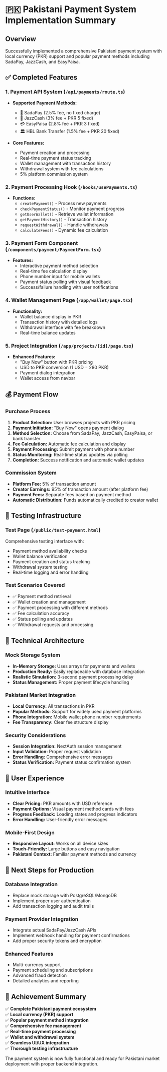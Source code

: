 # 🇵🇰 Pakistani Payment System Implementation Summary

## Overview
Successfully implemented a comprehensive Pakistani payment system with local currency (PKR) support and popular payment methods including SadaPay, JazzCash, and EasyPaisa.

## ✅ Completed Features

### 1. **Payment API System** (`/api/payments/route.ts`)
- **Supported Payment Methods:**
  - 🏦 SadaPay (2.5% fee, no fixed charge)
  - 📱 JazzCash (3% fee + PKR 5 fixed)
  - 💳 EasyPaisa (2.8% fee + PKR 3 fixed)
  - 🏛️ HBL Bank Transfer (1.5% fee + PKR 20 fixed)

- **Core Features:**
  - Payment creation and processing
  - Real-time payment status tracking
  - Wallet management with transaction history
  - Withdrawal system with fee calculations
  - 5% platform commission system

### 2. **Payment Processing Hook** (`/hooks/usePayments.ts`)
- **Functions:**
  - `createPayment()` - Process new payments
  - `checkPaymentStatus()` - Monitor payment progress
  - `getUserWallet()` - Retrieve wallet information
  - `getPaymentHistory()` - Transaction history
  - `requestWithdrawal()` - Handle withdrawals
  - `calculateFees()` - Dynamic fee calculation

### 3. **Payment Form Component** (`/components/payment/PaymentForm.tsx`)
- **Features:**
  - Interactive payment method selection
  - Real-time fee calculation display
  - Phone number input for mobile wallets
  - Payment status polling with visual feedback
  - Success/failure handling with user notifications

### 4. **Wallet Management Page** (`/app/wallet/page.tsx`)
- **Functionality:**
  - Wallet balance display in PKR
  - Transaction history with detailed logs
  - Withdrawal interface with fee breakdown
  - Real-time balance updates

### 5. **Project Integration** (`/app/projects/[id]/page.tsx`)
- **Enhanced Features:**
  - "Buy Now" button with PKR pricing
  - USD to PKR conversion (1 USD = 280 PKR)
  - Payment dialog integration
  - Wallet access from navbar

## 💰 Payment Flow

### Purchase Process
1. **Product Selection:** User browses projects with PKR pricing
2. **Payment Initiation:** "Buy Now" opens payment dialog
3. **Method Selection:** Choose from SadaPay, JazzCash, EasyPaisa, or bank transfer
4. **Fee Calculation:** Automatic fee calculation and display
5. **Payment Processing:** Submit payment with phone number
6. **Status Monitoring:** Real-time status updates via polling
7. **Completion:** Success notification and automatic wallet updates

### Commission System
- **Platform Fee:** 5% of transaction amount
- **Creator Earnings:** 95% of transaction amount (after platform fee)
- **Payment Fees:** Separate fees based on payment method
- **Automatic Distribution:** Funds automatically credited to creator wallet

## 🧪 Testing Infrastructure

### Test Page (`/public/test-payment.html`)
Comprehensive testing interface with:
- Payment method availability checks
- Wallet balance verification
- Payment creation and status tracking
- Withdrawal system testing
- Real-time logging and error handling

### Test Scenarios Covered
- ✅ Payment method retrieval
- ✅ Wallet creation and management
- ✅ Payment processing with different methods
- ✅ Fee calculation accuracy
- ✅ Status polling and updates
- ✅ Withdrawal requests and processing

## 🔧 Technical Architecture

### Mock Storage System
- **In-Memory Storage:** Uses arrays for payments and wallets
- **Production Ready:** Easily replaceable with database integration
- **Realistic Simulation:** 3-second payment processing delay
- **Status Management:** Proper payment lifecycle handling

### Pakistani Market Integration
- **Local Currency:** All transactions in PKR
- **Popular Methods:** Support for widely used payment platforms
- **Phone Integration:** Mobile wallet phone number requirements
- **Fee Transparency:** Clear fee structure display

### Security Considerations
- **Session Integration:** NextAuth session management
- **Input Validation:** Proper request validation
- **Error Handling:** Comprehensive error messages
- **Status Verification:** Payment status confirmation system

## 📱 User Experience

### Intuitive Interface
- **Clear Pricing:** PKR amounts with USD reference
- **Payment Options:** Visual payment method cards with fees
- **Progress Feedback:** Loading states and progress indicators
- **Error Handling:** User-friendly error messages

### Mobile-First Design
- **Responsive Layout:** Works on all device sizes
- **Touch-Friendly:** Large buttons and easy navigation
- **Pakistani Context:** Familiar payment methods and currency

## 🚀 Next Steps for Production

### Database Integration
- Replace mock storage with PostgreSQL/MongoDB
- Implement proper user authentication
- Add transaction logging and audit trails

### Payment Provider Integration
- Integrate actual SadaPay/JazzCash APIs
- Implement webhook handling for payment confirmations
- Add proper security tokens and encryption

### Enhanced Features
- Multi-currency support
- Payment scheduling and subscriptions
- Advanced fraud detection
- Detailed analytics and reporting

## 🎯 Achievement Summary

✅ **Complete Pakistani payment ecosystem**  
✅ **Local currency (PKR) support**  
✅ **Popular payment method integration**  
✅ **Comprehensive fee management**  
✅ **Real-time payment processing**  
✅ **Wallet and withdrawal system**  
✅ **Seamless UI/UX integration**  
✅ **Thorough testing infrastructure**  

The payment system is now fully functional and ready for Pakistani market deployment with proper backend integration.